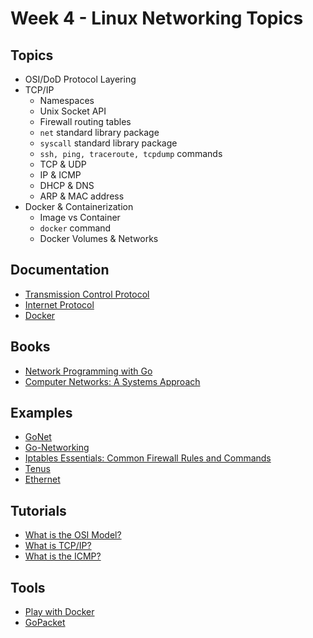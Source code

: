 # Week 4 - Linux Networking Topics
## Topics
* OSI/DoD Protocol Layering
* TCP/IP
    * Namespaces
    * Unix Socket API
    * Firewall routing tables
    * `net` standard library package
    * `syscall` standard library package
    * `ssh, ping, traceroute, tcpdump` commands
    * TCP & UDP
    * IP & ICMP
    * DHCP & DNS
    * ARP & MAC address
* Docker & Containerization
    * Image vs Container
    * `docker` command
    * Docker Volumes & Networks

## Documentation
* [Transmission Control Protocol](https://www.ietf.org/rfc/rfc793)
* [Internet Protocol](https://www.ietf.org/rfc/rfc791)
* [Docker](https://docs.docker.com)

## Books
* [Network Programming with Go](https://ipfs.io/ipfs/QmfYeDhGH9bZzihBUDEQbCbTc5k5FZKURMUoUvfmc27BwL/index.html#)
* [Computer Networks: A Systems Approach](https://book.systemsapproach.org/index.html)

## Examples
* [GoNet](https://github.com/hsheth2/gonet)
* [Go-Networking](https://github.com/vladimirvivien/go-networking)
* [Iptables Essentials: Common Firewall Rules and Commands](https://github.com/trimstray/iptables-essentials)
* [Tenus](https://github.com/milosgajdos83/tenus)
* [Ethernet](https://github.com/mdlayher/ethernet)

## Tutorials
* [What is the OSI Model?](https://www.cloudflare.com/learning/ddos/glossary/open-systems-interconnection-model-osi/)
* [What is TCP/IP?](https://www.cloudflare.com/learning/ddos/glossary/tcp-ip/)
* [What is the ICMP?](https://www.cloudflare.com/learning/ddos/glossary/internet-control-message-protocol-icmp/)

## Tools
* [Play with Docker](https://labs.play-with-docker.com/)
* [GoPacket](https://github.com/google/gopacket)
